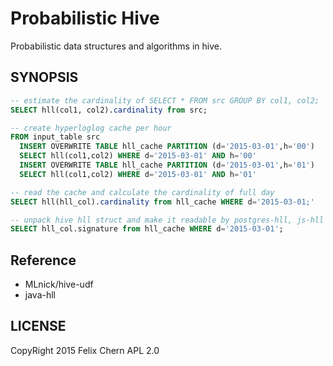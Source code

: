 # Probabilistic Hive

Probabilistic data structures and algorithms in hive.

## SYNOPSIS

```sql
-- estimate the cardinality of SELECT * FROM src GROUP BY col1, col2;
SELECT hll(col1, col2).cardinality from src;

-- create hyperloglog cache per hour
FROM input_table src
  INSERT OVERWRITE TABLE hll_cache PARTITION (d='2015-03-01',h='00')
  SELECT hll(col1,col2) WHERE d='2015-03-01' AND h='00'
  INSERT OVERWRITE TABLE hll_cache PARTITION (d='2015-03-01',h='01')
  SELECT hll(col1,col2) WHERE d='2015-03-01' AND h='01'

-- read the cache and calculate the cardinality of full day
SELECT hll(hll_col).cardinality from hll_cache WHERE d='2015-03-01;'

-- unpack hive hll struct and make it readable by postgres-hll, js-hll developed by Aggregate Knowledge, Inc.
SELECT hll_col.signature from hll_cache WHERE d='2015-03-01';
```

## Reference

* MLnick/hive-udf
* java-hll

## LICENSE

CopyRight 2015 Felix Chern
APL 2.0
